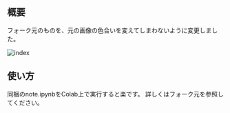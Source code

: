 ## 概要
フォーク元のものを、元の画像の色合いを変えてしまわないように変更しました。

![index](https://user-images.githubusercontent.com/34152069/139520665-4e75185c-7b1e-422c-be07-2627d7fad08c.png)

##  使い方
同梱のnote.ipynbをColab上で実行すると楽です。
詳しくはフォーク元を参照してください。
